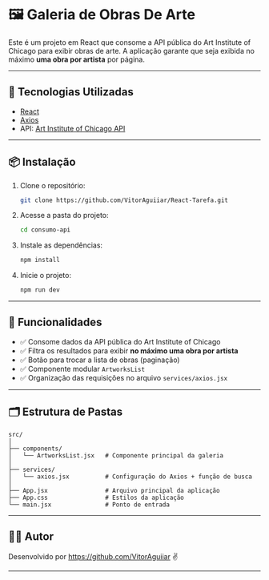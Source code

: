 # 🖼️ Galeria de Obras De Arte

Este é um projeto em React que consome a API pública do Art Institute of Chicago para exibir obras de arte. A aplicação garante que seja exibida no máximo **uma obra por artista** por página.

---

## 🚀 Tecnologias Utilizadas

- [React](https://reactjs.org/)
- [Axios](https://axios-http.com/)
- API: [Art Institute of Chicago API](https://api.artic.edu/docs/)

---

## 📦 Instalação

1. Clone o repositório:
   ```bash
   git clone https://github.com/VitorAguiiar/React-Tarefa.git
   ```

2. Acesse a pasta do projeto:
   ```bash
   cd consumo-api
   ```

3. Instale as dependências:
   ```bash
   npm install
   ```

4. Inicie o projeto:
   ```bash
   npm run dev
   ```

---

## 🧠 Funcionalidades

- ✅ Consome dados da API pública do Art Institute of Chicago
- ✅ Filtra os resultados para exibir **no máximo uma obra por artista**
- ✅ Botão para trocar a lista de obras (paginação)
- ✅ Componente modular `ArtworksList`
- ✅ Organização das requisições no arquivo `services/axios.jsx`

---

## 🗂️ Estrutura de Pastas

```
src/
│
├── components/
│   └── ArtworksList.jsx   # Componente principal da galeria
│
├── services/
│   └── axios.jsx          # Configuração do Axios + função de busca
│
├── App.jsx                # Arquivo principal da aplicação
├── App.css                # Estilos da aplicação
└── main.jsx               # Ponto de entrada
```

---

## 🧑‍💻 Autor

Desenvolvido por https://github.com/VitorAguiiar ✌️

---
